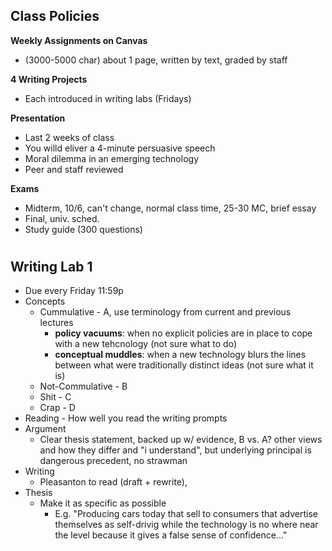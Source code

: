 ## Class Policies
**Weekly Assignments on Canvas** 
- (3000-5000 char) about 1 page, written by text, graded by staff

**4 Writing Projects**
- Each introduced in writing labs (Fridays)

**Presentation**
- Last 2 weeks of class
- You willd eliver a 4-minute persuasive speech
- Moral dilemma in an emerging technology
- Peer and staff reviewed

**Exams**
- Midterm, 10/6, can't change, normal class time, 25-30 MC, brief essay
- Final, univ. sched.
- Study guide (300 questions)

#
## Writing Lab 1
- Due every Friday 11:59p
- Concepts
	- Cummulative - A, use terminology from current and previous lectures
		- **policy vacuums**: when no explicit policies are in place to cope with a new tehcnology (not sure what to do)
		- **conceptual muddles**: when a new technology blurs the lines between what were traditionally distinct ideas (not sure what it is)
	- Not-Commulative - B
	- Shit - C
	- Crap - D
- Reading - How well you read the writing prompts
- Argument
	- Clear thesis statement, backed up w/ evidence, B vs. A? other views and how they differ and "i understand", but underlying principal is dangerous precedent, no strawman
- Writing
	- Pleasanton to read (draft + rewrite), 
- Thesis
	- Make it as specific as possible
		- E.g. "Producing cars today that sell to consumers that advertise themselves as self-drivig while the technology is no where near the level because it gives a false sense of confidence..."